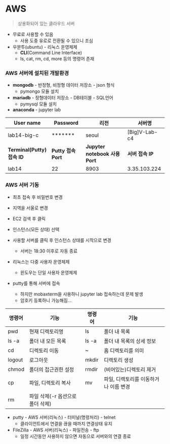 # AWS

> 상용화되어 있는 클라우드 서버

- 무료로 사용할 수 있음
  - 사용 도중 유로로 전환될 수 있으니 조심
- 우분투(ubuntu) - 리눅스 운영체제
  - **CLI**(Command Line Interface)
  - ls, cat, rm, cd, more 등의 명령어 존재

### AWS 서버에 설치된 개발환경

- **mongodb** - 반정형, 비정형 데이터 저장소 - json 형식
  - pymongo 모듈 설치
- **mariadb** - 정형데이터 저장소 - DB테이블 - SQL언어
  - pymysql 모듈 설치
- **anaconda** - jupyter lab

| User name                       | Password            | 리전                               | 서버명           |
| ------------------------------- | ------------------- | ---------------------------------- | ---------------- |
| lab14-big-c                     | \*\*\*\*\*\*\*      | seoul                              | [Big]V-Lab-c4    |
| **Terminal(Putty)<br/>접속 ID** | **Putty 접속 Port** | **Jupyter notebook 사용<br/>Port** | **서버 접속 IP** |
| lab14                           | 22                  | 8903                               | 3.35.103.224     |

### AWS 서버 기동

- 최초 접속 후 비밀번호 변경

- 지역을 서울로 변경

- EC2 검색 후 클릭

- 인스턴스(모든 상태) 선택

- 사용할 서버를 클릭 후 인스턴스 상태를 시작으로 변경

  - 서버는 18:30 이후로 자동 종료

  

- 리눅스는 다중 사용자 운영체제
  
  - 윈도우는 단일 사용자 운영체제
- putty를 통해 서버에 접속
  
  - 하지만 mobaxterm을 사용하니 jupyter lab 접속하는데 문제 발생
  - 암호키 등록하니 가능해짐...



| 명령어 | 기능                             | 명령어 | 기능                                  |
| ------ | -------------------------------- | ------ | ------------------------------------- |
| pwd    | 현재 디렉토리명                  | ls     | 폴더 내 목록                          |
| ls -a  | 폴더 내 모든 목록                | ls -a  | 폴더 내 목록의 상세 정보              |
| cd     | 디렉토리 이동                    | ~      | 홈 디렉토리를 의미                    |
| logout | 로그아웃                         | mkdir  | 디렉토리 생성                         |
| chmod  | 폴더의 접근권한 설정             | rmdir  | (비어있는)디렉토리 제거               |
| cp     | 파일, 디렉토리 복사              | mv     | 파일, 디렉토리를 이동하거나 이름 변경 |
| rm     | 파일 삭제(-r 옵션으로 폴더 삭제) |        |                                       |



- putty - AWS 서버(리눅스) - 터미널(명령처리) - telnet
  - 클라이언트에서 연결을 끊을 때까지 연결상태 유지
- FileZilla - AWS 서버(리눅스) - 파일전송 - ftp
  - 일정 시간동안 사용하지 않으면 자동으로 서버와의 연결 종료